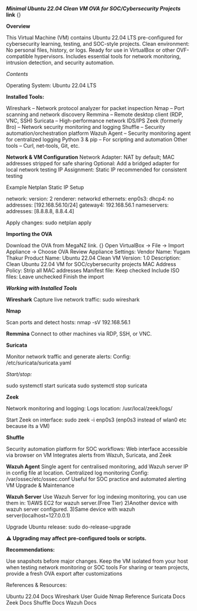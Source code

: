 ***Minimal Ubuntu 22.04 Clean VM OVA for SOC/Cybersecurity Projects*** 
**link** {}

**Overview**

This Virtual Machine (VM) contains Ubuntu 22.04 LTS pre-configured for cybersecurity learning, testing, and SOC-style projects.
Clean environment: No personal files, history, or logs.
Ready for use in VirtualBox or other OVF-compatible hypervisors.
Includes essential tools for network monitoring, intrusion detection, and security automation.

*Contents*

Operating System: Ubuntu 22.04 LTS

**Installed Tools:**

Wireshark – Network protocol analyzer for packet inspection
Nmap – Port scanning and network discovery
Remmina – Remote desktop client (RDP, VNC, SSH)
Suricata – High-performance network IDS/IPS
Zeek (formerly Bro) – Network security monitoring and logging
Shuffle – Security automation/orchestration platform
Wazuh Agent – Security monitoring agent for centralized logging
Python 3 & pip – For scripting and automation
Other tools – Curl, net-tools, Git, etc.

**Network & VM Configuration**
Network Adapter: NAT by default; MAC addresses stripped for safe sharing
Optional: Add a bridged adapter for local network testing
IP Assignment: Static IP recommended for consistent testing

Example Netplan Static IP Setup

network:
  version: 2
  renderer: networkd
  ethernets:
    enp0s3:
      dhcp4: no
      addresses: [192.168.56.10/24]
      gateway4: 192.168.56.1
      nameservers:
        addresses: [8.8.8.8, 8.8.4.4]


Apply changes:
sudo netplan apply


**Importing the OVA**

Download the OVA from MegaNZ link. {}
Open VirtualBox → File → Import Appliance → Choose OVA
Review Appliance Settings:
Vendor Name: Yugam Thakur
Product Name: Ubuntu 22.04 Clean VM
Version: 1.0
Description: Clean Ubuntu 22.04 VM for SOC/cybersecurity projects
MAC Address Policy: Strip all MAC addresses
Manifest file: Keep checked
Include ISO files: Leave unchecked
Finish the import


***Working with Installed Tools***

**Wireshark**
Capture live network traffic:
sudo wireshark

**Nmap**

Scan ports and detect hosts:
nmap -sV 192.168.56.1

**Remmina**
Connect to other machines via RDP, SSH, or VNC.

**Suricata**

Monitor network traffic and generate alerts:
Config: /etc/suricata/suricata.yaml

*Start/stop:*

sudo systemctl start suricata
sudo systemctl stop suricata

**Zeek**

Network monitoring and logging:
Logs location: /usr/local/zeek/logs/

Start Zeek on interface:
sudo zeek -i enp0s3 (enp0s3 instead of wlan0 etc because its a VM)

**Shuffle**

Security automation platform for SOC workflows:
Web interface accessible via browser on VM
Integrates alerts from Wazuh, Suricata, and Zeek

**Wazuh Agent**
Single agent for centralised monitoring, add Wazuh server IP in config file at <MANAGER-IP> location.
Centralized log monitoring
Config: /var/ossec/etc/ossec.conf
Useful for SOC practice and automated alerting
VM Upgrade & Maintenance

**Wazuh Server**
Use Wazuh Server for log indexing monitoring, you can use them in:
1)AWS EC2 for wazuh server.(Free Tier)
2)Another device with wazuh server configured.
3)Same device with wazuh server(localhost=127.0.0.1) 


Upgrade Ubuntu release:
sudo do-release-upgrade


**⚠️ Upgrading may affect pre-configured tools or scripts.**

**Recommendations:**

Use snapshots before major changes.
Keep the VM isolated from your host when testing network monitoring or SOC tools
For sharing or team projects, provide a fresh OVA export after customizations

References & Resources:

Ubuntu 22.04 Docs
Wireshark User Guide
Nmap Reference
Suricata Docs
Zeek Docs
Shuffle Docs
Wazuh Docs
